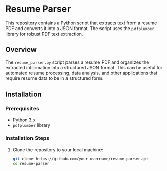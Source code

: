 # Resume Parser

This repository contains a Python script that extracts text from a resume PDF and converts it into a JSON format. The script uses the `pdfplumber` library for robust PDF text extraction.

## Overview

The `resume_parser.py` script parses a resume PDF and organizes the extracted information into a structured JSON format. This can be useful for automated resume processing, data analysis, and other applications that require resume data to be in a structured form.

## Installation

### Prerequisites

- Python 3.x
- `pdfplumber` library

### Installation Steps

1. Clone the repository to your local machine:

   ```bash
   git clone https://github.com/your-username/resume-parser.git
   cd resume-parser
